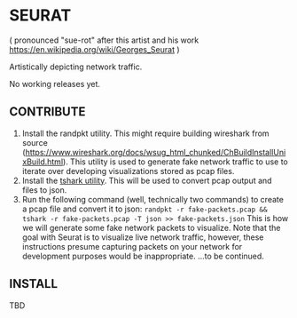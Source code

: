 # SEURAT 
( pronounced "sue-rot" after this artist and his work https://en.wikipedia.org/wiki/Georges_Seurat )

Artistically depicting network traffic.

No working releases yet.

## CONTRIBUTE
1) Install the randpkt utility. This might require building wireshark from source (https://www.wireshark.org/docs/wsug_html_chunked/ChBuildInstallUnixBuild.html). This utility is used to generate fake network traffic to use to iterate over developing visualizations stored as pcap files. 
2) Install the [tshark utility](https://www.wireshark.org/docs/man-pages/tshark.html). This will be used to convert pcap output and files to json. 
3) Run the following command (well, technically two commands) to create a pcap file and convert it to json: `randpkt -r fake-packets.pcap && tshark -r fake-packets.pcap -T json >> fake-packets.json` This is how we will generate some fake network packets to visualize. Note that the goal with Seurat is to visualize live network traffic, however, these instructions presume capturing packets on your network for development purposes would be inappropriate.
...to be continued.

## INSTALL
TBD
